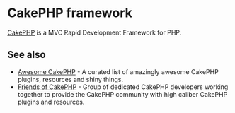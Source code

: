 # CakePHP framework

[CakePHP](http://cakephp.org/) is a MVC Rapid Development Framework for PHP.

## See also

* [Awesome CakePHP](https://github.com/friendsofcake/awesome-cakephp) - A curated
  list of amazingly awesome CakePHP plugins, resources and shiny things.
* [Friends of CakePHP](http://friendsofcake.com/) - Group of dedicated CakePHP
  developers working together to provide the CakePHP community with high caliber
  CakePHP plugins and resources.
